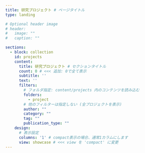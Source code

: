 ```yaml
---
title: 研究プロジェクト # ページタイトル
type: landing 

# Optional header image
# header:
#   image: ""
#   caption: ""

sections:
  - block: collection
    id: projects
    content:
      title: 研究プロジェクト # セクションタイトル
      count: 0 # <<< 追加: 0で全て表示
      subtitle: ''
      text: ''
      filters:
        # フォルダ指定: content/projects 内のコンテンツを読み込む
        folders:
          - project
        # 他のフィルターは指定しない (全プロジェクトを表示)
        author: ""
        category: ""
        tag: ""
        publication_type: ""
    design:
      # 表示設定
      columns: '1' # compact表示の場合、通常1カラムにします
      view: showcase # <<< view を 'compact' に変更
---
```


